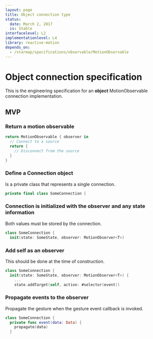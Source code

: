 ```yaml
---
layout: page
title: Object connection type
status:
  date: March 2, 2017
  is: Stable
interfacelevel: L2
implementationlevel: L4
library: reactive-motion
depends_on:
  - /starmap/specifications/observable/MotionObservable
---
```


# Object connection specification

This is the engineering specification for an **object** MotionObservable connection implementation.

## MVP

### Return a motion observable

```swift
return MotionObservable { observer in
  // Connect to a source
  return {
    // Disconnect from the source
  }
}
```

### Define a Connection object

Is a private class that represents a single connection.

```swift
private final class SomeConnection {
```

### Connection is initialized with the observer and any state information

Both values must be stored by the connection.

```swift
class SomeConnection {
  init(state: SomeState, observer: MotionObserver<T>)
```

### Add self as an observer

This should be done at the time of construction.

```swift
class SomeConnection {
  init(state: SomeState, observer: MotionObserver<T>) {
    ...
    state.addTarget(self, action: #selector(event))
```

### Propagate events to the observer

Propagate the gesture when the gesture event callback is invoked.

```swift
class SomeConnection {
  private func event(data: Data) {
    propagate(data)
  }
```
